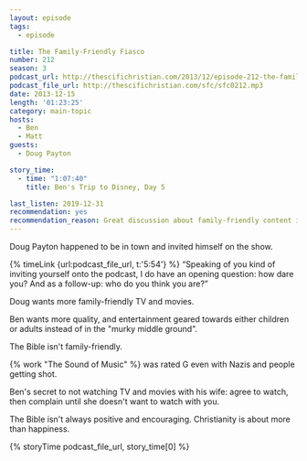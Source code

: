```yaml
---
layout: episode
tags:
  - episode

title: The Family-Friendly Fiasco
number: 212
season: 3
podcast_url: http://thescifichristian.com/2013/12/episode-212-the-family-friendly-fiasco/
podcast_file_url: http://thescifichristian.com/sfc/sfc0212.mp3
date: 2013-12-15
length: '01:23:25'
category: main-topic
hosts:
  - Ben
  - Matt
guests:
  - Doug Payton 

story_time:
  - time: "1:07:40"
    title: Ben's Trip to Disney, Day 5

last_listen: 2019-12-31
recommendation: yes
recommendation_reason: Great discussion about family-friendly content in media. 
---
```

Doug Payton happened to be in town and invited himself on the show.

<div class="quote">
  {% timeLink {url:podcast_file_url, t:'5:54'} %}
  <q class="matt">Speaking of you kind of inviting yourself onto the podcast, I do have an opening question: how dare you? And as a follow-up: who do you think you are?</q>
</div>

Doug wants more family-friendly TV and movies. 

Ben wants more quality, and entertainment geared towards either children or adults instead of in the "murky middle ground".

The Bible isn't family-friendly. 

{% work "The Sound of Music" %} was rated G even with Nazis and people getting shot.

Ben's secret to not watching TV and movies with his wife: agree to watch, then complain until she doesn't want to watch with you.

The Bible isn't always positive and encouraging. Christianity is about more than happiness. 

{% storyTime podcast_file_url, story_time[0] %}